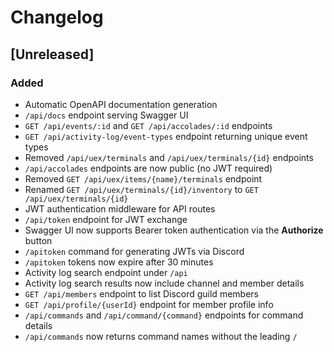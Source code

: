 # Changelog

## [Unreleased]
### Added
- Automatic OpenAPI documentation generation
- `/api/docs` endpoint serving Swagger UI
- `GET /api/events/:id` and `GET /api/accolades/:id` endpoints
- `GET /api/activity-log/event-types` endpoint returning unique event types
- Removed `/api/uex/terminals` and `/api/uex/terminals/{id}` endpoints
- `/api/accolades` endpoints are now public (no JWT required)
- Removed `GET /api/uex/items/{name}/terminals` endpoint
- Renamed `GET /api/uex/terminals/{id}/inventory` to `GET /api/uex/terminals/{id}`
- JWT authentication middleware for API routes
- `/api/token` endpoint for JWT exchange
- Swagger UI now supports Bearer token authentication via the **Authorize** button
- `/apitoken` command for generating JWTs via Discord
- `/apitoken` tokens now expire after 30 minutes
- Activity log search endpoint under `/api`
- Activity log search results now include channel and member details
- `GET /api/members` endpoint to list Discord guild members
- `GET /api/profile/{userId}` endpoint for member profile info
- `/api/commands` and `/api/command/{command}` endpoints for command details
- `/api/commands` now returns command names without the leading `/`
